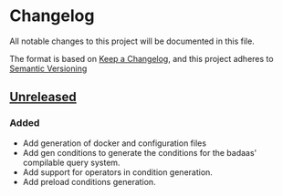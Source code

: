 # Changelog

All notable changes to this project will be documented in this file.

The format is based on [Keep a Changelog](https://keepachangelog.com/en/1.0.0/),
and this project adheres to [Semantic Versioning](https://semver.org/spec/v2.0.0.html)

## [Unreleased]

### Added

- Add generation of docker and configuration files
- Add gen conditions to generate the conditions for the badaas' compilable query system.
- Add support for operators in condition generation.
- Add preload conditions generation.

[unreleased]: https://github.com/ditrit/badaas-orm/cli/blob/main/changelog.md#unreleased